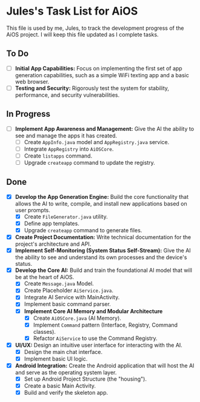 # Jules's Task List for AiOS

This file is used by me, Jules, to track the development progress of the AiOS project. I will keep this file updated as I complete tasks.

## To Do

- [ ] **Initial App Capabilities:** Focus on implementing the first set of app generation capabilities, such as a simple WiFi texting app and a basic web browser.
- [ ] **Testing and Security:** Rigorously test the system for stability, performance, and security vulnerabilities.

## In Progress

- [ ] **Implement App Awareness and Management:** Give the AI the ability to see and manage the apps it has created.
    - [ ] Create `AppInfo.java` model and `AppRegistry.java` service.
    - [ ] Integrate `AppRegistry` into `AiOSCore`.
    - [ ] Create `listapps` command.
    - [ ] Upgrade `createapp` command to update the registry.

## Done

- [x] **Develop the App Generation Engine:** Build the core functionality that allows the AI to write, compile, and install new applications based on user prompts.
    - [x] Create `FileGenerator.java` utility.
    - [x] Define app templates.
    - [x] Upgrade `createapp` command to generate files.
- [x] **Create Project Documentation:** Write technical documentation for the project's architecture and API.
- [x] **Implement Self-Monitoring (System Status Self-Stream):** Give the AI the ability to see and understand its own processes and the device's status.
- [x] **Develop the Core AI:** Build and train the foundational AI model that will be at the heart of AiOS.
  - [x] Create `Message.java` Model.
  - [x] Create Placeholder `AiService.java`.
  - [x] Integrate AI Service with MainActivity.
  - [x] Implement basic command parser.
  - [x] **Implement Core AI Memory and Modular Architecture**
    - [x] Create `AiOSCore.java` (AI Memory).
    - [x] Implement `Command` pattern (Interface, Registry, Command classes).
    - [x] Refactor `AiService` to use the Command Registry.
- [x] **UI/UX:** Design an intuitive user interface for interacting with the AI.
  - [x] Design the main chat interface.
  - [x] Implement basic UI logic.
- [x] **Android Integration:** Create the Android application that will host the AI and serve as the operating system layer.
  - [x] Set up Android Project Structure (the "housing").
  - [x] Create a basic Main Activity.
  - [x] Build and verify the skeleton app.
